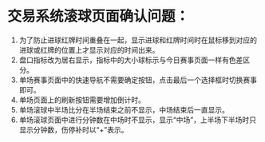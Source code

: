 交易系统滚球页面确认问题：
========================
1. 为了防止进球红牌时间重叠在一起，显示进球和红牌时间时在鼠标移到对应的进球或红牌的位置上才显示对应的时间出来。	
2. 盘口指标改为居右显示，指标中的大小球标示与今日赛事页面一样有色差区分。
3. 单场赛事页面中的快速导航不需要确定按钮，点击最后一个选择框时切换赛事即可。	
4. 单场页面上的刷新按钮需要增加倒计时。
5. 单场滚球中半场比分在半场结束之前不显示，中场结束后一直显示。
6. 单场滚球页面中进行分钟数在中场时不显示，显示“中场”，上半场下半场时只显示分钟数，伤停补时以“+”表示。

